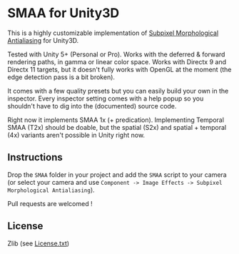 # SMAA for Unity3D

This is a highly customizable implementation of [Subpixel Morphological Antialiasing](http://www.iryoku.com/smaa/) for Unity3D.

Tested with Unity 5+ (Personal or Pro). Works with the deferred & forward rendering paths, in gamma or linear color space. Works with Directx 9 and Directx 11 targets, but it doesn't fully works with OpenGL at the moment (the edge detection pass is a bit broken).

It comes with a few quality presets but you can easily build your own in the inspector. Every inspector setting comes with a help popup so you shouldn't have to dig into the (documented) source code.

Right now it implements SMAA 1x (+ predication). Implementing Temporal SMAA (T2x) should be doable, but the spatial (S2x) and spatial + temporal (4x) variants aren't possible in Unity right now.

## Instructions

Drop the `SMAA` folder in your project and add the `SMAA` script to your camera (or select your camera and use `Component -> Image Effects -> Subpixel Morphological Antialiasing`).

Pull requests are welcomed !

## License

Zlib (see [License.txt](LICENSE.txt))
